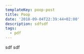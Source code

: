 ```yaml
---
templateKey: poop-post
title: Poop
date: '2018-09-04T22:39:44+02:00'
description: sdfsdf
tags:
  - pdf
---
```

 sdf sdf
